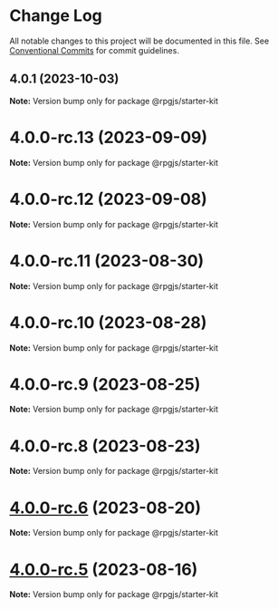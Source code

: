 # Change Log

All notable changes to this project will be documented in this file.
See [Conventional Commits](https://conventionalcommits.org) for commit guidelines.

## 4.0.1 (2023-10-03)

**Note:** Version bump only for package @rpgjs/starter-kit





# 4.0.0-rc.13 (2023-09-09)

**Note:** Version bump only for package @rpgjs/starter-kit





# 4.0.0-rc.12 (2023-09-08)

**Note:** Version bump only for package @rpgjs/starter-kit





# 4.0.0-rc.11 (2023-08-30)

**Note:** Version bump only for package @rpgjs/starter-kit





# 4.0.0-rc.10 (2023-08-28)

**Note:** Version bump only for package @rpgjs/starter-kit





# 4.0.0-rc.9 (2023-08-25)

**Note:** Version bump only for package @rpgjs/starter-kit





# 4.0.0-rc.8 (2023-08-23)

**Note:** Version bump only for package @rpgjs/starter-kit





# [4.0.0-rc.6](https://github.com/RSamaium/RPG-JS/compare/v4.0.0-rc.5...v4.0.0-rc.6) (2023-08-20)

**Note:** Version bump only for package @rpgjs/starter-kit





# [4.0.0-rc.5](https://github.com/RSamaium/RPG-JS/compare/v4.0.0-rc.4...v4.0.0-rc.5) (2023-08-16)

**Note:** Version bump only for package @rpgjs/starter-kit

